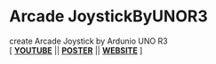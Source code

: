 # Arcade JoystickByUNOR3
create Arcade Joystick by Ardunio UNO R3 <Br>
[ [**YOUTUBE**](https://youtu.be/Tndpi4n95Js) ||  [**POSTER**](./PosterMiniComPro_Print.pdf)  ||  [**WEBSITE**](https://pwic2510.github.io/JoyArcadeByUNOR3/index.html) ] <Br>
